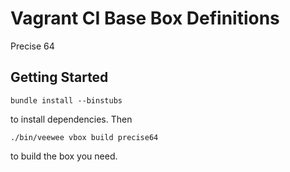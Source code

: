 # Vagrant CI Base Box Definitions #

Precise 64

## Getting Started

    bundle install --binstubs

to install dependencies. Then

    ./bin/veewee vbox build precise64

to build the box you need.

